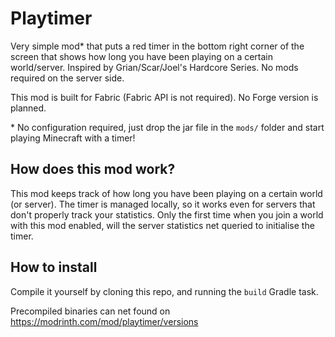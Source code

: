 # Playtimer

Very simple mod\* that puts a red timer in the bottom right corner of the screen that shows how long you have been playing on a certain world/server. Inspired by Grian/Scar/Joel's Hardcore Series. No mods required on the server side.

This mod is built for Fabric (Fabric API is not required). No Forge version is planned.

\* No configuration required, just drop the jar file in the `mods/` folder and start playing Minecraft with a timer!

## How does this mod work?

This mod keeps track of how long you have been playing on a certain world (or server). The timer is managed locally, so it works even for servers that don't properly track your statistics. Only the first time when you join a world with this mod enabled, will the server statistics net queried to initialise the timer.

## How to install

Compile it yourself by cloning this repo, and running the `build` Gradle task.

Precompiled binaries can net found on https://modrinth.com/mod/playtimer/versions